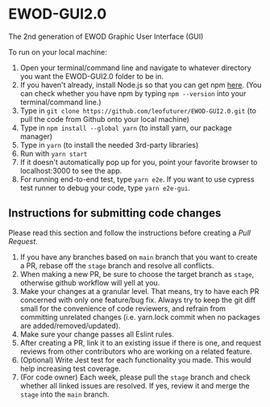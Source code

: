 # EWOD-GUI2.0

The 2nd generation of EWOD Graphic User Interface (GUI)

To run on your local machine:

1. Open your terminal/command line and navigate to whatever directory you want the EWOD-GUI2.0 folder to be in.
2. If you haven't already, install Node.js so that you can get npm [here](https://nodejs.org/en/download/). (You can check whether you have npm by typing ```npm --version``` into your terminal/command line.)
3. Type in ```git clone https://github.com/leofuturer/EWOD-GUI2.0.git``` (to pull the code from Github onto your local machine)
4. Type in ```npm install --global yarn``` (to install yarn, our package manager)
5. Type in ```yarn``` (to install the needed 3rd-party libraries)
6. Run with ```yarn start```
7. If it doesn't automatically pop up for you, point your favorite browser to localhost:3000 to see the app.
8. For running end-to-end test, type ```yarn e2e```. If you want to use cypress test runner to debug your code, type ```yarn e2e-gui```.

## Instructions for submitting code changes

Please read this section and follow the instructions before creating a *Pull Request*.

1. If you have any branches based on `main` branch that you want to create a PR, rebase off the `stage` branch and resolve all conflicts.
2. When making a new PR, be sure to choose the target branch as `stage`, otherwise github workflow will yell at you.
3. Make your changes at a granular level. That means, try to have each PR concerned with only one feature/bug fix. Always try to keep the git diff small for the convenience of code reviewers, and refrain from committing unrelated changes (i.e. yarn.lock commit when no packages are added/removed/updated).
4. Make sure your change passes all Eslint rules.
5. After creating a PR, link it to an existing issue if there is one, and request reviews from other contributors who are working on a related feature.
6. (Optional) Write Jest test for each functionality you made. This would help increasing test coverage.
7. (For code owner) Each week, please pull the `stage` branch and check whether all linked issues are resolved. If yes, review it and merge the `stage` into the `main` branch.
